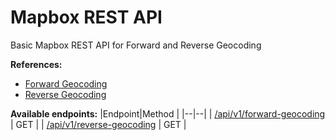 # Mapbox REST API

Basic Mapbox REST API for Forward and Reverse Geocoding

**References:**

- [Forward Geocoding](<[https://docs.mapbox.com/api/search/#forward-geocoding](https://docs.mapbox.com/api/search/#forward-geocoding)>)
- [Reverse Geocoding](<[[https://docs.mapbox.com/api/search/#reverse-geocoding](https://docs.mapbox.com/api/search/#reverse-geocoding)](https://docs.mapbox.com/api/search/#forward-geocoding)>)

**Available endpoints:**
|Endpoint|Method |
|--|--|
| [/api/v1/forward-geocoding](http://mapbox-rest-api.herokuapp.com/api/v1/forward-geocoding?location=zambales) | GET |
| [/api/v1/reverse-geocoding](http://mapbox-rest-api.herokuapp.com/api/v1/reverse-geocoding?location=23,28) | GET |
